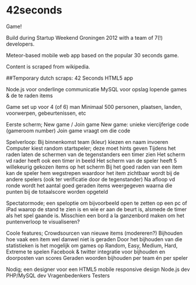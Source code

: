 42seconds
=========

Game!

Build during Startup Weekend Groningen 2012 with a team of 7(!) developers.

Meteor-based mobile web app based on the popular 30 seconds game.

Content is scraped from wikipedia.


##Temporary dutch scraps:
42 Seconds HTML5 app

Node.js voor onderlinge communicatie
MySQL voor opslag lopende games & de te raden items

Game set up voor 4 (of 6) man
Minimaal 500 personen, plaatsen, landen, voorwerpen, gebeurtenissen, etc

Eerste scherm; New game / Join game
New game: unieke viercijferige code (gameroom number)
Join game vraagt om die code

Spelverloop:
Bij binnenkomst team (kleur) kiezen en naam invoeren
Computer kiest random startspeler; deze moet hints geven
Tijdens het raden laten de schermen van de tegenstanders een timer zien
Het scherm vd rader heeft ook een timer in beeld
Het scherm van de speler heeft 5 willekeurig gekozen items op het scherm
Bij het goed raden van een item kan de speler hem wegstrepen waardoor het item zichtbaar wordt bij de andere spelers (ook ter verificatie door de tegenstander)
Na afloop vd ronde wordt het aantal goed geraden items weergegeven waarna die punten bij de totaalscore worden opgeteld

Spectatormode; een speloptie om bijvoorbeeld open te zetten op een pc of iPad waarop de stand te zien is en wie er aan de beurt is, alsmede de timer als het spel gaande is. Misschien een bord a la ganzenbord maken om het puntenverloop te visualiseren?

Coole features;
Crowdsourcen van nieuwe items (modereren?)
Bijhouden hoe vaak een item wel danwel niet is geraden
Door het bijhouden van die statistieken is het mogelijk om games op Random, Easy, Medium, Hard, Extreme te spelen
Facebook & twitter integratie voor bijhouden en doorposten van scores
Geraden woorden bijhouden per team én per speler

Nodig; een designer voor een HTML5 mobile responsive design
Node.js dev
PHP/MySQL dev
Vragenbedenkers
Testers